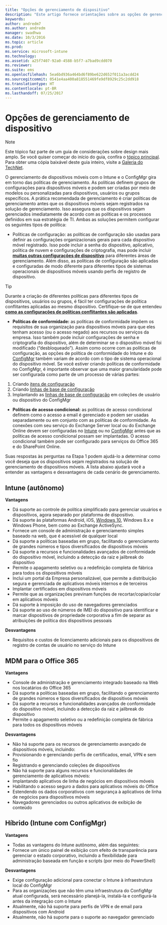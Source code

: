 ```yaml
---
title: "Opções de gerenciamento de dispositivo"
description: "Este artigo fornece orientações sobre as opções de gerenciamento de dispositivo ao planejar e desenvolver uma solução de gerenciamento de dispositivo móvel da Microsoft usando o Enterprise Mobility + Security."
keywords: 
author: andredm7
ms.author: andredm
manager: swadhwa
ms.date: 10/3/2016
ms.topic: article
ms.prod: 
ms.service: microsoft-intune
ms.technology: 
ms.assetid: a25f7407-92a0-4588-b5f7-a7bad9cdd070
ms.reviewer: 
ms.suite: ems
ms.openlocfilehash: 5ea6bd936a464bd6f89be622d652f011a3acdd24
ms.sourcegitcommit: 0541e4aa400a818551469fe9df8929c25c2dd918
ms.translationtype: HT
ms.contentlocale: pt-BR
ms.lasthandoff: 07/25/2017
---
```

# <a name="device-management-options"></a>Opções de gerenciamento de dispositivo

>[!NOTE]
>Este tópico faz parte de um guia de considerações sobre design mais amplo. Se você quiser começar do início do guia, confira o [tópico principal](mdm-design-considerations-guide.md). Para obter uma cópia baixável deste guia inteiro, visite a [Galeria do TechNet](https://gallery.technet.microsoft.com/Mobile-Device-Management-7d401582).

O gerenciamento de dispositivos móveis com o Intune e o ConfigMgr gira em torno das políticas de gerenciamento. As políticas definem grupos de configurações para dispositivos móveis e podem ser criadas por meio de modelos ou personalizadas para dispositivos, usuários ou grupos específicos. A prática recomendada de gerenciamento é criar políticas de gerenciamento antes que os dispositivos móveis sejam registrados na solução de gerenciamento. Isso assegura que os dispositivos sejam gerenciados imediatamente de acordo com as políticas e os processos definidos em sua estratégia de TI. Ambas as soluções permitem configurar os seguintes tipos de política:

- Políticas de configuração: as políticas de configuração são usadas para definir as configurações organizacionais gerais para cada dispositivo móvel registrado. Isso pode incluir a senha do dispositivo, aplicativo, política de nuvem e configurações de criptografia, mas pode incluir **[muitas outras configurações de dispositivo](https://technet.microsoft.com/library/dn743712.aspx)** para diferentes áreas de gerenciamento. Além disso, as políticas de configuração são aplicadas e configuradas de modo diferente para diferentes tipos de sistemas operacionais de dispositivos móveis usando perfis de registro de dispositivo.

>[!TIP]
>Durante a criação de diferentes políticas para diferentes tipos de dispositivos, usuários ou grupos, é fácil ter configurações de política conflitantes aplicadas ao mesmo dispositivo. Certifique-se de que entendeu **[como as configurações de políticas conflitantes são aplicadas](https://technet.microsoft.com/library/dn743712.aspx)**.

- **Políticas de conformidade:** as políticas de conformidade impõem os requisitos de sua organização para dispositivos móveis para que eles tenham acesso (ou o acesso negado) aos recursos ou serviços da empresa. Isso também pode incluir configurações de senha e criptografia do dispositivo, além de determinar se o dispositivo móvel foi modificado (“desbloqueado”). Assim como ocorre com as políticas de configuração, as opções de política de conformidade do Intune e do [ConfigMgr](https://technet.microsoft.com/library/dn376523.aspx) também variam de acordo com o tipo de sistema operacional do dispositivo móvel. Se você estiver criando políticas de conformidade no ConfigMgr, é importante observar que uma maior granularidade pode ser configurada como parte de um processo de várias partes:

 1. Criando [itens de configuração](https://technet.microsoft.com/library/gg712331.aspx?WT.mc_id=Blog_EntMob_Showcase_PCIT)
 2. Criando [linhas de base de configuração](https://technet.microsoft.com/library/gg712268.aspx?WT.mc_id=Blog_EntMob_Showcase_PCIT)
 3. Implantando as [linhas de base de configuração](https://technet.microsoft.com/library/hh219289.aspx?WT.mc_id=Blog_EntMob_Showcase_PCIT) em coleções de usuário ou dispositivo do ConfigMgr

- **Políticas de acesso condicional:** as políticas de acesso condicional definem como o acesso a email é gerenciado e podem ser usadas separadamente ou em conjunto com as políticas de conformidade. As conexões com seu serviço do Exchange Server local ou do Exchange Online devem ser configuradas no [Intune](/Intune/deploy-use/restrict-access-to-email-and-o365-services-with-microsoft-intune) ou no [ConfigMgr](https://technet.microsoft.com/library/dn919655.aspx) antes que as políticas de acesso condicional possam ser implantadas. O acesso condicional também pode ser configurado para serviços do Office 365 e do SharePoint Online.

Suas respostas às perguntas na Etapa 1 podem ajudá-lo a determinar como você deseja que os dispositivos sejam registrados na solução de gerenciamento de dispositivos móveis. A lista abaixo ajudará você a entender as vantagens e desvantagens de cada cenário de gerenciamento.

## <a name="intune-standalone"></a>Intune (autônomo)

**Vantagens**

- Dá suporte ao controle de política simplificado para gerenciar usuários e dispositivos, agora separado por plataforma de dispositivo.
- Dá suporte às plataformas Android, iOS, [Windows 10](https://technet.microsoft.com/library/mt147406.aspx), Windows 8.x e Windows Phone, bem como ao Exchange ActiveSync.
- Fornece um console de administração e gerenciamento simples baseado na web, que é acessível de qualquer local
- Dá suporte a políticas baseadas em grupo, facilitando o gerenciamento de grandes números e tipos diversificados de dispositivos móveis
- Dá suporte a recursos e funcionalidades avançados de conformidade do dispositivo móvel, incluindo a detecção da raiz e jailbreak do dispositivo
- Permite o apagamento seletivo ou a redefinição completa de fábrica para todos os dispositivos móveis
- Inclui um portal da Empresa personalizável, que permite a distribuição segura e gerenciada de aplicativos móveis internos e de terceiros
- Implantar certificados em dispositivos móveis
- Permite que as organizações previnam funções de recortar/copiar/colar em aplicativos móveis
- Dá suporte à imposição do uso de navegadores gerenciados
- Dá suporte ao uso de números de IMEI do dispositivo para identificar e marcar dispositivos de propriedade corporativa a fim de separar as atribuições de política dos dispositivos pessoais

**Desvantagens**

- Requisitos e custos de licenciamento adicionais para os dispositivos de registro de contas de usuário no serviço do Intune

## <a name="mdm-for-office-365"></a>MDM para o Office 365

**Vantagens**

- Console de administração e gerenciamento integrado baseado na Web nos locatários do Office 365
- Dá suporte a políticas baseadas em grupo, facilitando o gerenciamento de grandes números e tipos diversificados de dispositivos móveis
- Dá suporte a recursos e funcionalidades avançados de conformidade do dispositivo móvel, incluindo a detecção da raiz e jailbreak do dispositivo
- Permite o apagamento seletivo ou a redefinição completa de fábrica para todos os dispositivos móveis

**Desvantagens**

- Não há suporte para os recursos de gerenciamento avançado de dispositivos móveis, incluindo:
 - Provisionando e gerenciando perfis de certificados, email, VPN e sem fio
 - Registrando e gerenciando coleções de dispositivos
- Não há suporte para alguns recursos e funcionalidades de gerenciamento de aplicativos móveis:
 - Implantando aplicativos de linha de negócios em dispositivos móveis
 - Habilitando o acesso seguro a dados para aplicativos móveis do Office
 - Estendendo os dados corporativos com segurança à aplicativos de linha de negócios para dispositivos móveis
 - Navegadores gerenciados ou outros aplicativos de exibição de conteúdo

## <a name="hybrid-intune-with-configmgr"></a>Híbrido (Intune com ConfigMgr)

**Vantagens**

- Todas as vantagens do Intune autônomo, além das seguintes:
 - Fornece um único painel de exibição com efeito de transparência para gerenciar o estado corporativo, incluindo a flexibilidade para administração baseada em função e scripts (por meio do PowerShell)

**Desvantagens**

- Exige configuração adicional para conectar o Intune à infraestrutura local do ConfigMgr
- Para as organizações que não têm uma infraestrutura do ConfigMgr atual configurada, será necessário planejá-la, instalá-la e configurá-la antes da integração com o Intune
- Atualmente, não há suporte para perfis de VPN e de email para dispositivos com Android
- Atualmente, não há suporte para o suporte ao navegador gerenciado
